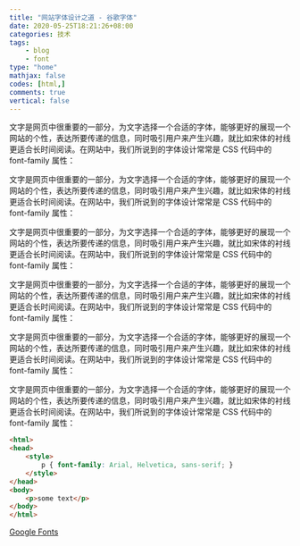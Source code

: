 ```yaml
---
title: "网站字体设计之道 - 谷歌字体"
date: 2020-05-25T18:21:26+08:00
categories: 技术
tags:
    - blog
    - font
type: "home"
mathjax: false
codes: [html,]
comments: true
vertical: false
---
```


文字是网页中很重要的一部分，为文字选择一个合适的字体，能够更好的展现一个网站的个性，表达所要传递的信息，同时吸引用户来产生兴趣，就比如宋体的衬线更适合长时间阅读。在网站中，我们所说到的字体设计常常是 CSS 代码中的 font-family 属性：

文字是网页中很重要的一部分，为文字选择一个合适的字体，能够更好的展现一个网站的个性，表达所要传递的信息，同时吸引用户来产生兴趣，就比如宋体的衬线更适合长时间阅读。在网站中，我们所说到的字体设计常常是 CSS 代码中的 font-family 属性：

文字是网页中很重要的一部分，为文字选择一个合适的字体，能够更好的展现一个网站的个性，表达所要传递的信息，同时吸引用户来产生兴趣，就比如宋体的衬线更适合长时间阅读。在网站中，我们所说到的字体设计常常是 CSS 代码中的 font-family 属性：

文字是网页中很重要的一部分，为文字选择一个合适的字体，能够更好的展现一个网站的个性，表达所要传递的信息，同时吸引用户来产生兴趣，就比如宋体的衬线更适合长时间阅读。在网站中，我们所说到的字体设计常常是 CSS 代码中的 font-family 属性：

文字是网页中很重要的一部分，为文字选择一个合适的字体，能够更好的展现一个网站的个性，表达所要传递的信息，同时吸引用户来产生兴趣，就比如宋体的衬线更适合长时间阅读。在网站中，我们所说到的字体设计常常是 CSS 代码中的 font-family 属性：

文字是网页中很重要的一部分，为文字选择一个合适的字体，能够更好的展现一个网站的个性，表达所要传递的信息，同时吸引用户来产生兴趣，就比如宋体的衬线更适合长时间阅读。在网站中，我们所说到的字体设计常常是 CSS 代码中的 font-family 属性：

```html
<html>
<head>
    <style>
        p { font-family: Arial, Helvetica, sans-serif; }
    </style>
</head>
<body>
    <p>some text</p>
</body>
</html>
```

[Google Fonts](https://fonts.google.com/)

<!--more-->
